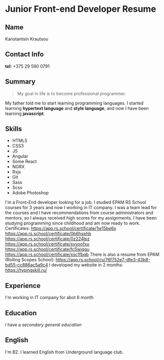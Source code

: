 # Junior Front-end Developer Resume
## Name
Kanstantsin Krautsou
## Contact Info
**tel:** +375 29 590 0791
## Summary
> My goal in life is to become professional programmer.

My father told me to start learning programming languages. I started learning **hypertext language** and **style language**, and now I have been learning **javascript**.
## Skills
 * HTML5
 * CSS3
 * JS
 * Angular
 * Some React
 * NGRX
 * Rxjs
 * Git
 * Sass
 * Scss
 * Adobe Photoshop

I'm a Front-End developer looking for a job. I studied EPAM RS School courses for 3 years and now I working in IT company. I was a team lead for the courses and I have recommendations from course administrators and mentors, so I always received high scores for my assignments. I have been studying programming since childhood and am now ready to work.
Certificates:
https://app.rs.school/certificate/1w15be6x
https://app.rs.school/certificate/0b6hsehb
https://app.rs.school/certificate/0z224lpz
https://app.rs.school/certificate/svvoofxu
https://app.rs.school/certificate/fc5wiqgu
https://app.rs.school/certificate/xsc1fbqb
There is also a resume from EPAM (Rolling Scopes School):
https://app.rs.school/cv/76f752e7-dfe3-43b8-bd55-cc886ac5a9c4
I developed my website in 2 months:
https://typingskill.ru/

## Experience

I'm working in IT company for abot 6 month

## Education

I have a *secondary general education*

## English

I'm B2. I learned English from Underground language club.
